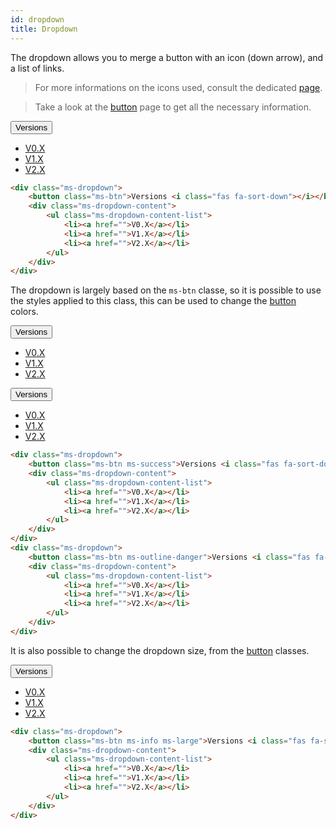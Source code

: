 ```yaml
---
id: dropdown
title: Dropdown
---
```


The dropdown allows you to merge a button with an icon (down arrow), and a list of links.

> For more informations on the icons used, consult the dedicated [page](icons.md).

> Take a look at the [button](buttons.md) page to get all the necessary information.

<div class="ms-dropdown" style="margin:0;">
    <button class="ms-btn">Versions <i class="fas fa-sort-down"></i></button>
    <div class="ms-dropdown-content">
        <ul class="ms-dropdown-content-list">
            <li><a href="">V0.X</a></li>
            <li><a href="">V1.X</a></li>
            <li><a href="">V2.X</a></li>
        </ul>
    </div>
</div>

```html
<div class="ms-dropdown">
    <button class="ms-btn">Versions <i class="fas fa-sort-down"></i></button>
    <div class="ms-dropdown-content">
        <ul class="ms-dropdown-content-list">
            <li><a href="">V0.X</a></li>
            <li><a href="">V1.X</a></li>
            <li><a href="">V2.X</a></li>
        </ul>
    </div>
</div>
```

The dropdown is largely based on the `ms-btn` classe, so it is possible to use the styles applied to this class, this can be used to change the [button](buttons.md) colors.

<div class="ms-dropdown">
    <button class="ms-btn ms-success">Versions <i class="fas fa-sort-down"></i></button>
    <div class="ms-dropdown-content">
        <ul class="ms-dropdown-content-list">
            <li><a href="">V0.X</a></li>
            <li><a href="">V1.X</a></li>
            <li><a href="">V2.X</a></li>
        </ul>
    </div>
</div>

<div class="ms-dropdown">
    <button class="ms-btn ms-outline-danger">Versions <i class="fas fa-sort-down"></i></button>
    <div class="ms-dropdown-content">
        <ul class="ms-dropdown-content-list">
            <li><a href="">V0.X</a></li>
            <li><a href="">V1.X</a></li>
            <li><a href="">V2.X</a></li>
        </ul>
    </div>
</div>

```html
<div class="ms-dropdown">
    <button class="ms-btn ms-success">Versions <i class="fas fa-sort-down"></i></button>
    <div class="ms-dropdown-content">
        <ul class="ms-dropdown-content-list">
            <li><a href="">V0.X</a></li>
            <li><a href="">V1.X</a></li>
            <li><a href="">V2.X</a></li>
        </ul>
    </div>
</div>
<div class="ms-dropdown">
    <button class="ms-btn ms-outline-danger">Versions <i class="fas fa-sort-down"></i></button>
    <div class="ms-dropdown-content">
        <ul class="ms-dropdown-content-list">
            <li><a href="">V0.X</a></li>
            <li><a href="">V1.X</a></li>
            <li><a href="">V2.X</a></li>
        </ul>
    </div>
</div>
```

It is also possible to change the dropdown size, from the [button](buttons.md) classes.

<div class="ms-dropdown">
    <button class="ms-btn ms-info ms-large">Versions <i class="fas fa-sort-down"></i></button>
    <div class="ms-dropdown-content">
        <ul class="ms-dropdown-content-list">
            <li><a href="">V0.X</a></li>
            <li><a href="">V1.X</a></li>
            <li><a href="">V2.X</a></li>
        </ul>
    </div>
</div>

```html
<div class="ms-dropdown">
    <button class="ms-btn ms-info ms-large">Versions <i class="fas fa-sort-down"></i></button>
    <div class="ms-dropdown-content">
        <ul class="ms-dropdown-content-list">
            <li><a href="">V0.X</a></li>
            <li><a href="">V1.X</a></li>
            <li><a href="">V2.X</a></li>
        </ul>
    </div>
</div>
```